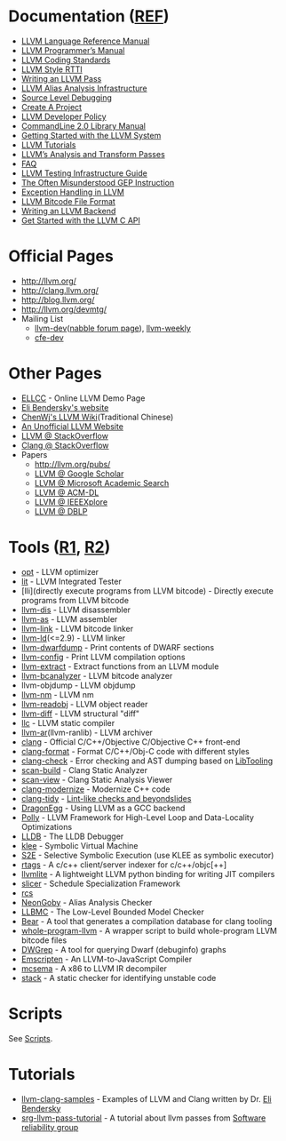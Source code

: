 # Documentation ([REF](http://llvm.org/docs/index.html))
- [LLVM Language Reference Manual](http://llvm.org/docs/LangRef.html)
- [LLVM Programmer’s Manual](http://llvm.org/docs/ProgrammersManual.html)
- [LLVM Coding Standards](http://llvm.org/docs/CodingStandards.html)
- [LLVM Style RTTI](http://llvm.org/docs/HowToSetUpLLVMStyleRTTI.html)
- [Writing an LLVM Pass](http://llvm.org/docs/WritingAnLLVMPass.html)
- [LLVM Alias Analysis Infrastructure](http://llvm.org/docs/AliasAnalysis.html)
- [Source Level Debugging](http://llvm.org/docs/SourceLevelDebugging.html)
- [Create A Project](http://llvm.org/docs/Projects.html)
- [LLVM Developer Policy](http://llvm.org/docs/DeveloperPolicy.html)
- [CommandLine 2.0 Library Manual](http://llvm.org/docs/CommandLine.html)
- [Getting Started with the LLVM System](http://llvm.org/docs/GettingStarted.html)
- [LLVM Tutorials](http://llvm.org/docs/tutorial/index.html)
- [LLVM’s Analysis and Transform Passes](http://llvm.org/docs/Passes.html)
- [FAQ](http://llvm.org/docs/FAQ.html)
- [LLVM Testing Infrastructure Guide](http://llvm.org/docs/TestingGuide.html)
- [The Often Misunderstood GEP Instruction](http://llvm.org/docs/GetElementPtr.html)
- [Exception Handling in LLVM](http://llvm.org/docs/ExceptionHandling.html)
- [LLVM Bitcode File Format](http://llvm.org/docs/BitCodeFormat.html)
- [Writing an LLVM Backend](http://llvm.org/docs/WritingAnLLVMBackend.html)
- [Get Started with the LLVM C API](https://pauladamsmith.com/blog/2015/01/how-to-get-started-with-llvm-c-api.html)


# Official Pages
- http://llvm.org/
- http://clang.llvm.org/
- http://blog.llvm.org/
- http://llvm.org/devmtg/
- Mailing List
  - [llvm-dev](http://lists.cs.uiuc.edu/mailman/listinfo/llvmdev)([nabble forum page](http://llvm.1065342.n5.nabble.com/LLVM-Dev-f3.html)), [llvm-weekly](http://llvmweekly.org/)
  - [cfe-dev](http://lists.cs.uiuc.edu/mailman/listinfo/cfe-dev)
  
# Other Pages
- [ELLCC](http://ellcc.org/demo/index.cgi) - Online LLVM Demo Page
- [Eli Bendersky's website](http://eli.thegreenplace.net/)
- [ChenWj's LLVM Wiki](http://people.cs.nctu.edu.tw/~chenwj/dokuwiki/doku.php?id=llvm)(Traditional Chinese)
- [An Unofficial LLVM Website](http://llvm.lyngvig.org/Articles/)
- [LLVM @ StackOverflow](http://stackoverflow.com/questions/tagged/llvm)
- [Clang @ StackOverflow](http://stackoverflow.com/questions/tagged/clang)
- Papers
  - http://llvm.org/pubs/
  - [LLVM @ Google Scholar](https://scholar.google.com.sg/scholar?hl=en&q=llvm&btnG=&as_sdt=1%2C5&as_sdtp=)
  - [LLVM @ Microsoft Academic Search](http://academic.research.microsoft.com/Search?query=llvm)
  - [LLVM @ ACM-DL](http://dl.acm.org/results.cfm?h=1&cfid=474738638&cftoken=86744949)
  - [LLVM @ IEEEXplore](http://ieeexplore.ieee.org/search/searchresult.jsp?newsearch=true&queryText=llvm)
  - [LLVM @ DBLP](http://dblp.org/search/#query=llvm&qp=H1.37:W1.3:F1.4:F2.4:F3.4:F4.3)

# Tools ([R1](http://llvm.org/docs/CommandGuide/index.html), [R2](http://llvm.org/ProjectsWithLLVM/))
- [opt](http://llvm.org/docs/CommandGuide/opt.html) - LLVM optimizer
- [lit](http://llvm.org/docs/CommandGuide/lit.html) - LLVM Integrated Tester
- [lli](directly execute programs from LLVM bitcode) - Directly execute programs from LLVM bitcode
- [llvm-dis](http://llvm.org/docs/CommandGuide/llvm-dis.html) - LLVM disassembler
- [llvm-as](http://llvm.org/docs/CommandGuide/llvm-as.html) - LLVM assembler
- [llvm-link](http://llvm.org/docs/CommandGuide/llvm-link.html) - LLVM bitcode linker
- [llvm-ld](http://llvm.org/releases/2.9/docs/CommandGuide/html/llvm-ld.html)(<=2.9) - LLVM linker
- [llvm-dwarfdump](http://llvm.org/docs/CommandGuide/llvm-dwarfdump.html) - Print contents of DWARF sections
- [llvm-config](http://llvm.org/docs/CommandGuide/llvm-config.html) - Print LLVM compilation options
- [llvm-extract](http://llvm.org/docs/CommandGuide/llvm-extract.html) - Extract functions from an LLVM module
- [llvm-bcanalyzer](http://llvm.org/docs/CommandGuide/llvm-bcanalyzer.html) - LLVM bitcode analyzer
- llvm-objdump - LLVM objdump
- [llvm-nm](http://llvm.org/docs/CommandGuide/llvm-nm.html) - LLVM nm
- [llvm-readobj](http://llvm.org/docs/CommandGuide/llvm-readobj.html) - LLVM object reader
- [llvm-diff](http://llvm.org/docs/CommandGuide/llvm-diff.html) - LLVM structural "diff"
- [llc](http://llvm.org/docs/CommandGuide/llc.html) -  LLVM static compiler
- [llvm-ar](http://llvm.org/docs/CommandGuide/llvm-ar.html)(llvm-ranlib) - LLVM archiver
- [clang](http://clang.llvm.org/) - Official C/C++/Objective C/Objective C++ front-end
- [clang-format](http://clang.llvm.org/docs/ClangFormat.html) - Format C/C++/Obj-C code with different styles
- [clang-check](http://clang.llvm.org/docs/ClangCheck.html) - Error checking and AST dumping based on [LibTooling](http://clang.llvm.org/docs/LibTooling.html)
- [scan-build](http://clang-analyzer.llvm.org/) - Clang Static Analyzer
- [scan-view](http://clang-analyzer.llvm.org/) - Clang Static Analysis Viewer
- [clang-modernize](http://clang.llvm.org/extra/clang-modernize.html) - Modernize C++ code
- [clang-tidy](http://clang.llvm.org/extra/clang-tidy.html) - [Lint-like checks and beyondslides](http://llvm.org/devmtg/2014-04/PDFs/Talks/clang-tidy%20LLVM%20Euro%202014.pdf)
- [DragonEgg](http://dragonegg.llvm.org/) - Using LLVM as a GCC backend
- [Polly](http://polly.llvm.org/) - LLVM Framework for High-Level Loop and Data-Locality Optimizations
- [LLDB](http://lldb.llvm.org/) - The LLDB Debugger
- [klee](https://github.com/klee/klee) - Symbolic Virtual Machine
- [S2E](https://github.com/dslab-epfl/s2e) - Selective Symbolic Execution (use KLEE as symbolic executor)
- [rtags](https://github.com/Andersbakken/rtags) - A c/c++ client/server indexer for c/c++/objc[++]
- [llvmlite](https://github.com/numba/llvmlite) - A lightweight LLVM python binding for writing JIT compilers
- [slicer](https://github.com/wujingyue/slicer) - Schedule Specialization Framework
- [rcs](https://github.com/wujingyue/rcs)
- [NeonGoby](https://github.com/wujingyue/neongoby) - Alias Analysis Checker
- [LLBMC](http://llbmc.org/) - The Low-Level Bounded Model Checker
- [Bear](https://github.com/rizsotto/Bear) - A tool that generates a compilation database for clang tooling
- [whole-program-llvm](https://github.com/travitch/whole-program-llvm) - A wrapper script to build whole-program LLVM bitcode files
- [DWGrep](http://pmachata.github.io/dwgrep/) - A tool for querying Dwarf (debuginfo) graphs
- [Emscripten](https://github.com/kripken/emscripten) - An LLVM-to-JavaScript Compiler
- [mcsema](https://github.com/trailofbits/mcsema) - A  x86 to LLVM IR decompiler
- [stack](git@github.com:xiw/stack.git) - A static checker for identifying unstable code

# Scripts
See [Scripts](Scripts).

# Tutorials
- [llvm-clang-samples](https://github.com/eliben/llvm-clang-samples) - Examples of LLVM and Clang written by Dr. [Eli Bendersky](http://eli.thegreenplace.net/)
- [srg-llvm-pass-tutorial](https://github.com/delcypher/srg-llvm-pass-tutorial) - A tutorial about llvm passes from [Software reliability group](http://srg.doc.ic.ac.uk/)
